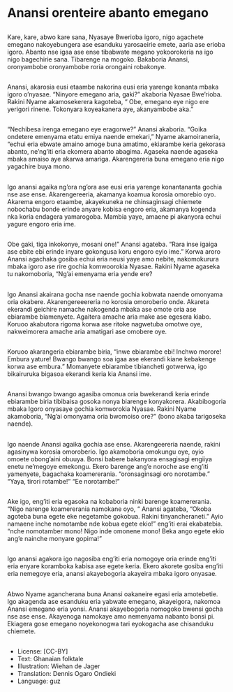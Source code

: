 # Anansi orenteire abanto emegano

##
Kare, kare, abwo kare sana,
Nyasaye Bwerioba igoro, nigo
agachete emegano nakoyebungera
ase esanduku yarosaeirie emete,
aaria ase erioba igoro.
Abanto nse igaa ase ense tibabwate
megano yokoorokeria na igo nigo
bagechirie sana. Tibarenge na
mogoko.
Bakaboria Anansi, oronyambobe
oronyambobe roria orongaini
robakonye.

##
Anansi, akarosia eusi etaambe
nakorina eusi eria yarenge konanta
mbaka igoro o’nyasae.
“Ninyore emegano aria, gaki?”
akaboria Nyasae Bwe’rioba.
Rakini Nyame akamosekerera
kagoteba, “ Obe, emegano eye nigo
ere yerigori rinene. Tokonyara
koyeakanera aye, akanyambobe
aka.”

##
“Nechibesa irenga emegano eye
eragorwe?” Anansi akaboria.
“Goika ondetere emenyama etatu
emiya naende emekari,” Nyame
akamoiraneria, “echui eria ebwate
amaino amoge buna amatimo,
ekiarambe keria gekorasa abanto,
ne’ng’iti eria ekomera abanto
abagima.
Agaseka naende agaseka mbaka
amaiso aye akarwa amariga.
Akarengereria buna emegano eria
nigo yagachire buya mono.

##
Igo anansi agaika ng’ora ng’ora ase
eusi eria yarenge konantananta
gochia nse ase ense.
Akarengereeria, akamanya koamua
korosia omorebio oyo.
Akarema engoro etaambe,
akayekuneka ne chinsaginsagi
chiemete nobochabu bonde erinde
anyare kobisa engoro eria,
akamanya kogenda nka koria
endagera yamarogoba. Mambia
yaye, amaene pi akanyora echui
yagure engoro eria ime.

##
Obe gaki, tiga inkokonye, mosani
one!” Anansi agateba. “Rara inse
igaiga ase ebite ebi erinde inyare
gokongusa koru engoro eyio ime.”
Korwa aroro Anansi agachaka
gosiba echui eria neusi yaye amo
nebite, nakomokurura mbaka igoro
ase rire gochia komwoorokia
Nyasae.
Rakini Nyame agaseka tu
nakomoboria, “Ng’ai emenyama
eria yende ere?

##
Igo Anansi akairana gocha nse
naende gochia kobwata naende
omonyama oria okabere.
Akarengereeereria no korosia
omoroberio onde.
Akareta ekerandi geichire namache
nakogenda mbaka ase omote oria
ase ebiarambe biamenyete.
Agaitera amache aria make ase
egesera kiabo. Koruoo akabutora
rigoma korwa ase ritoke nagwetuba
omotwe oye, nakweimorera amache
aria amatigari ase omobere oye.

##
Koruoo akarangeria ebiarambe
biria, “inwe ebiarambe ebi! Inchwo
morore! Embura yature! Bwango
bwango soa igaa ase ekerandi kiane
kebakenge korwa ase embura.”
Momanyete ebiarambe tibiancheti
gotwerwa, igo bikairuruka bigasoa
ekerandi keria kia Anansi ime.

##
Anansi bwango bwango agasiba
omonua oria bwekerandi keria
erinde ebiarambe biria tibibaisa
gosoka nonya biarenge
konyakorera.
Akabibogoria mbaka Igoro onyasaye
gochia komworokia Nyasae.
Rakini Nyame akamoboria, “Ng’ai
omonyama oria bwomoiso ore?”
(bono akaba tarigoseka naende).

##
Igo naende Anansi agaika gochia
ase ense. Akarengeereria naende,
rakini agasinywa korosia
omoroberio. Igo akamoboria
omokungu oye, oyio omoete
obong’aini obuuya.
Bonsi babere bakanyora ensagisagi
engiiya enetu ne’megoye
emekongu.
Ekero barenge ang’e noroche ase
eng’iti yamenyete, bagachaka
koamererania. “oronsaginsagi oro
norotambe.” “Yaya, tirori rotambe!”
“Ee norotambe!”

##
Ake igo, eng’iti eria egasoka na
kobaboria ninki barenge
koamererania.
“Nigo narenge koamererania
namokane oyo, “ Anansi agateba,
“Okoba agoteba buna egete eke
negetambe gokobua. Rakini
tinyancheraneti.”
Ayio namaene inche nomotambe
nde kobua egete ekio!” eng’iti erai
ekabatebia. “nche nomotamber
mono! Nigo inde omonene mono!
Beka ango egete ekio ang’e nainche
monyare gopima!”

##
Igo anansi agakora igo nagosiba
eng’iti eria nomogoye oria erinde
eng’iti eria enyare koramboka
kabisa ase egete keria.
Ekero akorete gosiba eng’iti eria
nemegoye eria, anansi
akayebogoria akayeira mbaka igoro
onyasae.

##
Abwo Nyame agancherana buna
Anansi oakaneire egasi eria
amotebetie.
Igo akagenda ase esanduku eria
yabwate emegano, akayeigora,
nakomoa Anansi emegano eria
yonsi.
Anansi akayebogoria nomogoko
bwensi gocha nse ase ense.
Akayenoga namokaye amo
nemenyama nabanto bonsi pi.
Ekiagera gose emegano
noyekonogwa tari eyokogacha ase
chisanduku chiemete.

##
* License: [CC-BY]
* Text: Ghanaian folktale
* Illustration: Wiehan de Jager
* Translation: Dennis Ogaro Ondieki
* Language: guz
